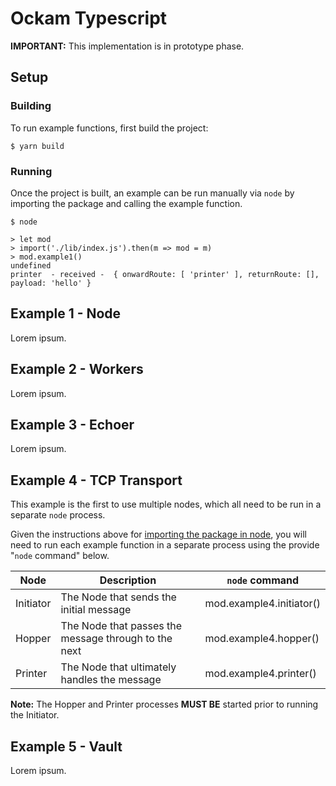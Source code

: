 # Ockam Typescript

**IMPORTANT:** This implementation is in prototype phase.


## Setup

### Building

To run example functions, first build the project:

```
$ yarn build
```

### Running

Once the project is built, an example can be run manually via `node`
by importing the package and calling the example function.

```
$ node

> let mod
> import('./lib/index.js').then(m => mod = m)
> mod.example1()
undefined
printer  - received -  { onwardRoute: [ 'printer' ], returnRoute: [], payload: 'hello' }
```

## Example 1 - Node

Lorem ipsum.

## Example 2 - Workers

Lorem ipsum.

## Example 3 - Echoer

Lorem ipsum.

## Example 4 - TCP Transport

This example is the first to use multiple nodes,
which all need to be run in a separate `node` process.

Given the instructions above for [importing the package in node](#running),
you will need to run each example function in a separate process using the
provide "`node` command" below.

| Node | Description | `node` command |
|-|-|-|
| Initiator | The Node that sends the initial message | mod.example4.initiator() |
| Hopper | The Node that passes the message through to the next | mod.example4.hopper() |
| Printer | The Node that ultimately handles the message | mod.example4.printer() |

**Note:** The Hopper and Printer processes **MUST BE** started prior to running the Initiator.

## Example 5 - Vault

Lorem ipsum.
